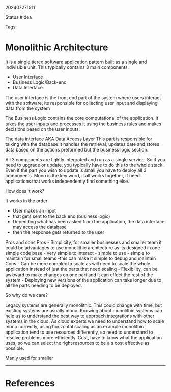 202407271511

Status #idea

Tags:

# Monolithic Architecture

It is a single tiered software application pattern built as a single and indivisible unit. This typically contains 3 main components

- User Interface
- Business Logic/Back-end
- Data Interface

The user interface is the front end part of the system where users interact with the software, its responsible for collecting user input and displaying data from the system

The Business Logic contains the core computational of the application. It takes the user inputs and processes it using the business rules and makes decisions based on the user inputs.

The data interface AKA Data Access Layer
This part is responsible for talking with the database.It handles the retrieval, updates date and stores data based on the actions preformed but the business logic section.

All 3 components are tightly integrated and run as a single service. So if you need to upgrade or update, you typically have to do this to the whole stack. Even if the part you wish to update is small you have to deploy all 3 components.
Mono is the key word, it all works together, if need applications that works independently find something else.

How does it work?

It works in the order 
- User makes an input
- that gets sent to the back end (business logic)
- Depending what has been asked from the application, the data interface may access the database
- then the response gets returned to the user

Pros and cons
	Pros
	- Simplicity, for smaller businesses and smaller team it could be advantages to use monolithic architecture as its designed in one simple code base
	- very simple to interact
	- simple to use
	- simple to maintain for small teams
	-this can make it simple to debug and maintain
	Cons
	- Can be more complex to scale as will need to scale the whole application instead of just the parts that need scaling
	- Flexibility, can be awkward to make changes on one part and it can effect the rest of the system
	- Deploying new versions of the application can take longer due to all the parts needing to be deployed.


So why do we care?

Legacy systems are generally monolithic. This could change with time, but existing systems are usually mono.
Knowing about monolithic systems can help us to understand the best way to approach integrations with other systems in the cloud.
As cloud experts we need to understand how to scale mono correctly, using horizontal scaling as an example
monolithic application tend to use resources differently, so need to understand to resolve problems more efficiently.
Cost, have to know what the application uses, so we can select the right resources to be a s cost effective as possible.

Manly used for smaller

---
# References
